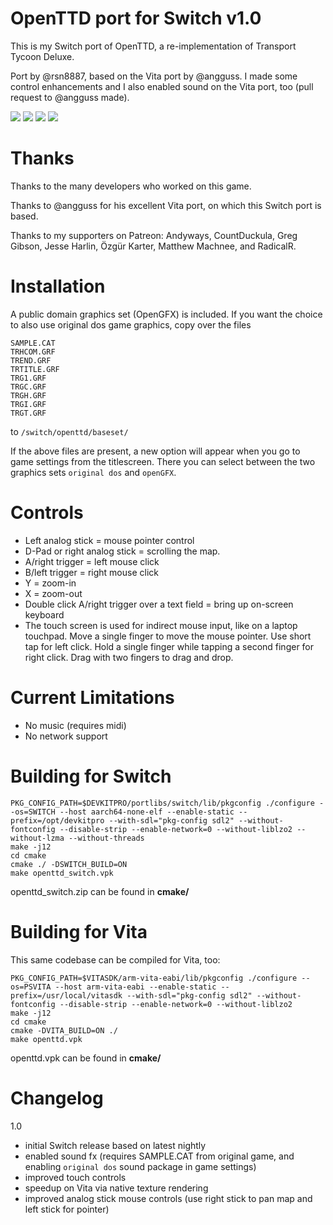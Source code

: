 # OpenTTD port for Switch v1.0

This is my Switch port of OpenTTD, a re-implementation of Transport Tycoon Deluxe.

Port by @rsn8887, based on the Vita port by @angguss. I made some control enhancements and I also enabled sound on the Vita port, too (pull request to @angguss made).

![](https://i.postimg.cc/6QkN6fLY/openttd-1.jpg)
![](https://i.postimg.cc/xCLVXN6Y/openttd-2.jpg)
![](https://i.postimg.cc/xj5zkCZv/openttd-3.jpg)
![](https://i.postimg.cc/MTvpv6fD/2019030504002300-17-F7-D349-D6-A1508-C316-B144-FC19-A67-A7.jpg)

# Thanks

Thanks to the many developers who worked on this game.

Thanks to @angguss for his excellent Vita port, on which this Switch port is based.

Thanks to my supporters on Patreon: Andyways, CountDuckula, Greg Gibson, Jesse Harlin, Özgür Karter, Matthew Machnee, and RadicalR.

# Installation

A public domain graphics set (OpenGFX) is included. If you want the choice to also use original dos game graphics, copy over the files 
```
SAMPLE.CAT 
TRHCOM.GRF
TREND.GRF
TRTITLE.GRF
TRG1.GRF
TRGC.GRF
TRGH.GRF
TRGI.GRF
TRGT.GRF  
```
to `/switch/openttd/baseset/`

If the above files are present, a new option will appear when you go to game settings from the titlescreen. There you can select between the two graphics sets `original dos` and `openGFX`.

# Controls

 - Left analog stick = mouse pointer control 
 - D-Pad or right analog stick = scrolling the map. 
 - A/right trigger = left mouse click 
 - B/left trigger = right mouse click 
 - Y = zoom-in 
 - X = zoom-out 
 - Double click A/right trigger over a text field = bring up on-screen keyboard
 - The touch screen is used for indirect mouse input, like on a laptop touchpad. Move a single finger to move the mouse pointer. Use short tap for left click. Hold a single finger while tapping a second finger for right click. Drag with two fingers to drag and drop. 

# Current Limitations

 - No music (requires midi)
 - No network support

# Building for Switch

```
PKG_CONFIG_PATH=$DEVKITPRO/portlibs/switch/lib/pkgconfig ./configure --os=SWITCH --host aarch64-none-elf --enable-static --prefix=/opt/devkitpro --with-sdl="pkg-config sdl2" --without-fontconfig --disable-strip --enable-network=0 --without-liblzo2 --without-lzma --without-threads
make -j12
cd cmake
cmake ./ -DSWITCH_BUILD=ON
make openttd_switch.vpk
```

openttd_switch.zip can be found in __cmake/__

# Building for Vita

This same codebase can be compiled for Vita, too:

```
PKG_CONFIG_PATH=$VITASDK/arm-vita-eabi/lib/pkgconfig ./configure --os=PSVITA --host arm-vita-eabi --enable-static --prefix=/usr/local/vitasdk --with-sdl="pkg-config sdl2" --without-fontconfig --disable-strip --enable-network=0 --without-liblzo2
make -j12
cd cmake
cmake -DVITA_BUILD=ON ./
make openttd.vpk
```

openttd.vpk can be found in __cmake/__

# Changelog

1.0

- initial Switch release based on latest nightly
- enabled sound fx (requires SAMPLE.CAT from original game, and enabling `original dos` sound package in game settings)
- improved touch controls
- speedup on Vita via native texture rendering
- improved analog stick mouse controls (use right stick to pan map and left stick for pointer)